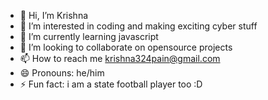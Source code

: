 - 👋 Hi, I’m Krishna
- 👀 I’m interested in coding and making exciting cyber stuff
- 🌱 I’m currently learning javascript
- 💞️ I’m looking to collaborate on opensource projects
- 📫 How to reach me krishna324pain@gmail.com
- 😄 Pronouns: he/him
- ⚡ Fun fact: i am a state football player too :D

<!---
Krishna-172912/Krishna-172912 is a ✨ special ✨ repository because its `README.md` (this file) appears on your GitHub profile.
You can click the Preview link to take a look at your changes.
--->
